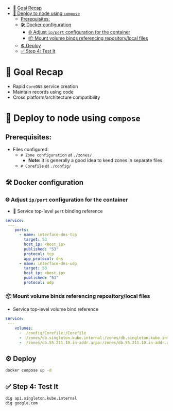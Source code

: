- [🧩 Goal Recap](#-goal-recap)
- [🐳 Deploy to node using `compose`](#-deploy-to-node-using-compose)
  - [Prerequisites:](#prerequisites)
  - [🛠️ Docker configuration](#️-docker-configuration)
    - [🌐 Adjust `ip/port` configuration for the container](#-adjust-ipport-configuration-for-the-container)
    - [📦 Mount volume binds referencing repository/local files](#-mount-volume-binds-referencing-repositorylocal-files)
  - [⚙️ Deploy](#️-deploy)
  - [✅ Step 4: Test It](#-step-4-test-it)

# 🧩 Goal Recap

- Rapid `CoreDNS` service creation
- Maintain records using code
- Cross platform/architecture compatibility

# 🐳 Deploy to node using `compose`

## Prerequisites:
- Files configured:
  - `# Zone configuration` at `./zones/`
    - **Note:** it is generally a good idea to keed zones in separate files  
  - `# Corefile` at `./config/`

## 🛠️ Docker configuration

### 🌐 Adjust `ip/port` configuration for the container

* 📡 Service top-level `port` binding reference

```yml
service:
 ---
    ports:
      - name: interface-dns-tcp
        target: 53
        host_ip: <host_ip>
        published: "53"
        protocol: tcp
        app_protocol: dns
      - name: interface-dns-udp
        target: 53
        host_ip: <host_ip>
        published: "53"
        protocol: udp
```

### 📦 Mount volume binds referencing repository/local files

* Service top-level volume bind reference

```yml
service:
 ---
    volumes:
      - ./config/Corefile:/Corefile
      - ./zones/db.singleton.kube.internal:/zones/db.singleton.kube.internal
      - ./zones/db.55.211.10.in-addr.arpa:/zones/db.55.211.10.in-addr.arpa

```

## ⚙️ Deploy

```bash
docker compose up -d
```

## ✅ Step 4: Test It

```bash
dig api.singleton.kube.internal
dig google.com
```